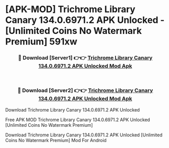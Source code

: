 # [APK-MOD] Trichrome Library Canary 134.0.6971.2 APK Unlocked - [Unlimited Coins No Watermark Premium] 591xw



<div align="center">
<h3>🔴 Download [Server1] 👉👉 <a href="https://momento.my/?title=Trichrome_Library_Canary_134.0.6971.2_APK_Unlocked">Trichrome Library Canary 134.0.6971.2 APK Unlocked Mod Apk</a></h3><br>

<h3>🔴 Download [Server2] 👉👉 <a href="https://momento.my/?title=Trichrome_Library_Canary_134.0.6971.2_APK_Unlocked">Trichrome Library Canary 134.0.6971.2 APK Unlocked Mod Apk</a></h3>
</div>



Download Trichrome Library Canary 134.0.6971.2 APK Unlocked 

Free APK MOD Trichrome Library Canary 134.0.6971.2 APK Unlocked [Unlimited Coins No Watermark Premium]

Download Trichrome Library Canary 134.0.6971.2 APK Unlocked [Unlimited Coins No Watermark Premium] Mod For Android
